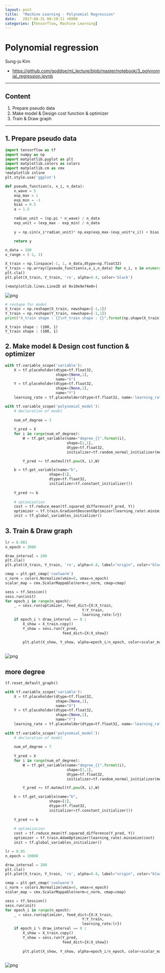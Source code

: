 ```yaml
---
layout: post
title:  "Machine Learning - Polynomial Regression"
date:   2017-08-31 00:10:11 +0900
categories: [Tensorflow, Machine Learning]
---
```


# Polynomial regression
Sung-ju Kim
+ <a href="https://github.com/goddoe/ml_lecture/blob/master/notebook/3_polynomial_regression.ipynb">https://github.com/goddoe/ml_lecture/blob/master/notebook/3_polynomial_regression.ipynb</a>
- - -

## Content
1. Prepare pseudo data
2. Make model & Design cost function & optimizer
3. Train & Draw graph
- - -

## 1. Prepare pseudo data


```python
import tensorflow as tf
import numpy as np
import matplotlib.pyplot as plt
import matplotlib.colors as colors
import matplotlib.cm as cmx
%matplotlib inline
plt.style.use('ggplot')
```


```python
def pseudo_function(x, x_i, n_data):
    n_wave = 5
    exp_max = 1
    exp_min = -1
    bias = 0.5
    a = 1.5
    
    radian_unit = (np.pi * n_wave) / n_data
    exp_unit = (exp_max - exp_min) / n_data 
    
    y = np.sin(x_i*radian_unit)* np.exp(exp_max-(exp_unit*x_i)) + bias + a*x
    
    return y
```


```python
n_data = 100
x_range = (-1, 1)

X_train = np.linspace(-1, 1, n_data,dtype=np.float32)
Y_train = np.array([pseudo_function(x,x_i,n_data) for x_i, x in enumerate(list(X_train))], dtype=np.float32)
plt.cla()
plt.plot(X_train, Y_train, 'ro', alpha=0.4, color='black')
```




    [<matplotlib.lines.Line2D at 0x10e9e74e0>]




![png]({{site.url}}/assets/post/2017-08-31-polynomial-regression/output_5_1.png)



```python
# reshape for model
X_train = np.reshape(X_train, newshape=[-1,1])
Y_train = np.reshape(Y_train, newshape=[-1,1])
print("X_train shape : {}\nY_train shape : {}".format(np.shape(X_train), np.shape(X_train)))
```

    X_train shape : (100, 1)
    Y_train shape : (100, 1)


## 2. Make model & Design cost function & optimizer


```python
with tf.variable_scope('variable'):
    X = tf.placeholder(dtype=tf.float32, 
                       shape=[None,1],
                       name="X")
    Y = tf.placeholder(dtype=tf.float32,
                       shape=[None,1],
                       name="Y")
    learning_rate = tf.placeholder(dtype=tf.float32, name='learning_rate')
```


```python
with tf.variable_scope('polynomial_model'):
    # declaration of model
    
    num_of_degree = 3
    
    Y_pred = X
    for i in range(num_of_degree):
        W = tf.get_variable(name="degree_{}".format(i),
                            shape=[1,1],
                            dtype=tf.float32,
                            initializer=tf.random_normal_initializer(mean=0.0, stddev=0.02))

        Y_pred += tf.matmul(tf.pow(X, i),W)

    b = tf.get_variable(name="b",
                    shape=[1],
                    dtype=tf.float32,
                    initializer=tf.constant_initializer())
    
    Y_pred += b
    
    # optimization
    cost = tf.reduce_mean(tf.squared_difference(Y_pred, Y))
    optimizer = tf.train.GradientDescentOptimizer(learning_rate).minimize(cost)
    init = tf.global_variables_initializer()
```

## 3. Train & Draw graph


```python
lr = 0.001
n_epoch = 3000

draw_interval = 200
plt.cla()
plt.plot(X_train, Y_train, 'ro', alpha=0.4, label="origin", color="black")

cmap = plt.get_cmap('coolwarm')
c_norm = colors.Normalize(vmin=0, vmax=n_epoch)
scalar_map = cmx.ScalarMappable(norm=c_norm, cmap=cmap)

sess = tf.Session() 
sess.run(init)
for epoch_i in range(n_epoch):
    _ = sess.run(optimizer, feed_dict={X:X_train, 
                                   Y:Y_train, 
                                   learning_rate:lr})
    if epoch_i % draw_interval == 0 :
        X_show = X_train.copy()
        Y_show = sess.run(Y_pred, 
                          feed_dict={X:X_show})
        
        plt.plot(X_show, Y_show, alpha=epoch_i/n_epoch, color=scalar_map.to_rgba(epoch_i))
        
```


![png]({{site.url}}/assets/post/2017-08-31-polynomial-regression/output_11_0.png)


## more degree


```python
tf.reset_default_graph()
```


```python
with tf.variable_scope('variable'):
    X = tf.placeholder(dtype=tf.float32, 
                       shape=[None,1],
                       name="X")
    Y = tf.placeholder(dtype=tf.float32,
                       shape=[None,1],
                       name="Y")
    learning_rate = tf.placeholder(dtype=tf.float32, name='learning_rate')
    
with tf.variable_scope('polynomial_model'):
    # declaration of model
    
    num_of_degree = 7
    
    Y_pred = X
    for i in range(num_of_degree):
        W = tf.get_variable(name="degree_{}".format(i),
                            shape=[1,1],
                            dtype=tf.float32,
                            initializer=tf.random_normal_initializer(mean=0.0, stddev=0.02))

        Y_pred += tf.matmul(tf.pow(X, i),W)

    b = tf.get_variable(name="b",
                    shape=[1],
                    dtype=tf.float32,
                    initializer=tf.constant_initializer())
    
    Y_pred += b
    
    # optimization
    cost = tf.reduce_mean(tf.squared_difference(Y_pred, Y))
    optimizer = tf.train.AdamOptimizer(learning_rate).minimize(cost)
    init = tf.global_variables_initializer()
```


```python
lr = 0.05
n_epoch = 10000

draw_interval = 200
plt.cla()
plt.plot(X_train, Y_train, 'ro', alpha=0.4, label="origin", color="black")

cmap = plt.get_cmap('coolwarm')
c_norm = colors.Normalize(vmin=0, vmax=n_epoch)
scalar_map = cmx.ScalarMappable(norm=c_norm, cmap=cmap)

sess = tf.Session() 
sess.run(init)
for epoch_i in range(n_epoch):
    _ = sess.run(optimizer, feed_dict={X:X_train, 
                                   Y:Y_train, 
                                   learning_rate:lr})
    if epoch_i % draw_interval == 0 :
        X_show = X_train.copy()
        Y_show = sess.run(Y_pred, 
                          feed_dict={X:X_show})
        
        plt.plot(X_show, Y_show, alpha=epoch_i/n_epoch, color=scalar_map.to_rgba(epoch_i))
        
```


![png]({{site.url}}/assets/post/2017-08-31-polynomial-regression/output_15_0.png)


